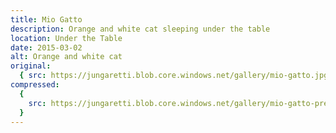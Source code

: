 ```yaml
---
title: Mio Gatto
description: Orange and white cat sleeping under the table
location: Under the Table
date: 2015-03-02
alt: Orange and white cat
original:
  { src: https://jungaretti.blob.core.windows.net/gallery/mio-gatto.jpg }
compressed:
  {
    src: https://jungaretti.blob.core.windows.net/gallery/mio-gatto-preview.jpg,
  }
---
```

